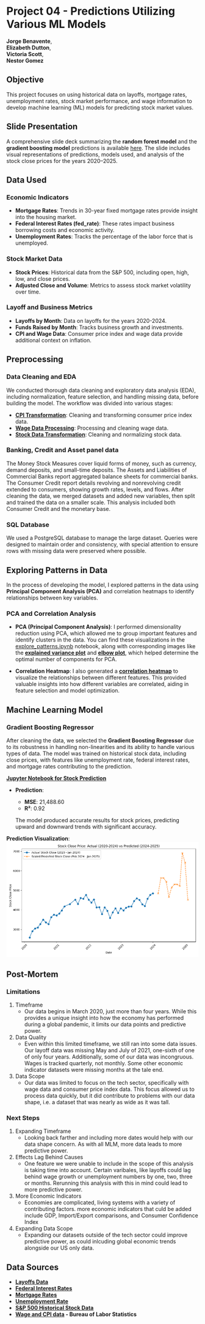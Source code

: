 # Project 04 - Predictions Utilizing Various ML Models

**Jorge Benavente**,  
**Elizabeth Dutton**,  
**Victoria Scott**,  
**Nestor Gomez**

## Objective
This project focuses on using historical data on layoffs, mortgage rates, unemployment rates, stock market performance, and wage information to develop machine learning (ML) models for predicting stock market values.

## Slide Presentation
A comprehensive slide deck summarizing the **random forest model** and the **gradient boosting model** predictions is available [here](https://docs.google.com/presentation/d/1At24Lp1zJ_oxY6aGrxhRjLDrNptB0pVD3oqKOQS3ris/edit#slide=id.g2ffbaa39248_1_0). The slide includes visual representations of predictions, models used, and analysis of the stock close prices for the years 2020–2025.

## Data Used
### Economic Indicators
- **Mortgage Rates**: Trends in 30-year fixed mortgage rates provide insight into the housing market.
- **Federal Interest Rates (fed_rate)**: These rates impact business borrowing costs and economic activity.
- **Unemployment Rates**: Tracks the percentage of the labor force that is unemployed.

### Stock Market Data
- **Stock Prices**: Historical data from the S&P 500, including open, high, low, and close prices.
- **Adjusted Close and Volume**: Metrics to assess stock market volatility over time.

### Layoff and Business Metrics
- **Layoffs by Month**: Data on layoffs for the years 2020-2024.
- **Funds Raised by Month**: Tracks business growth and investments.
- **CPI and Wage Data**: Consumer price index and wage data provide additional context on inflation.

## Preprocessing
### Data Cleaning and EDA
We conducted thorough data cleaning and exploratory data analysis (EDA), including normalization, feature selection, and handling missing data, before building the model. The workflow was divided into various stages:

- **[CPI Transformation](patterns_predictions/CPI_transform.ipynb)**: Cleaning and transforming consumer price index data.
- **[Wage Data Processing](patterns_predictions/wages_tech.ipynb)**: Processing and cleaning wage data.
- **[Stock Data Transformation](patterns_predictions/stock_cleaning.ipynb)**: Cleaning and normalizing stock data.
 
### Banking, Credit and Asset panel data
The Money Stock Measures cover liquid forms of money, such as currency, demand deposits, and small-time deposits. The Assets and Liabilities of Commercial Banks report aggregated balance sheets for commercial banks. The Consumer Credit report details revolving and nonrevolving credit extended to consumers, showing growth rates, levels, and flows. After cleaning the data, we merged datasets and added new variables, then split and trained the data on a smaller scale. This analysis included both Consumer Credit and the monetary base.

### SQL Database
We used a PostgreSQL database to manage the large dataset. Queries were designed to maintain order and consistency, with special attention to ensure rows with missing data were preserved where possible.

## Exploring Patterns in Data
In the process of developing the model, I explored patterns in the data using **Principal Component Analysis (PCA)** and correlation heatmaps to identify relationships between key variables.

### PCA and Correlation Analysis
- **PCA (Principal Component Analysis)**: I performed dimensionality reduction using PCA, which allowed me to group important features and identify clusters in the data. You can find these visualizations in the [explore_patterns.ipynb](patterns_predictions/explore_patterns.ipynb) notebook, along with corresponding images like the **[explained variance plot](patterns_predictions/exploratory_data_pca/explained_variance_plot.png)** and **[elbow plot](patterns_predictions/exploratory_data_pca/elbow_plot.png)**, which helped determine the optimal number of components for PCA.

- **Correlation Heatmap**: I also generated a **[correlation heatmap](patterns_predictions/exploratory_data_pca/correlation_heatmap.png)** to visualize the relationships between different features. This provided valuable insights into how different variables are correlated, aiding in feature selection and model optimization.


## Machine Learning Model
### Gradient Boosting Regressor
After cleaning the data, we selected the **Gradient Boosting Regressor** due to its robustness in handling non-linearities and its ability to handle various types of data. The model was trained on historical stock data, including close prices, with features like unemployment rate, federal interest rates, and mortgage rates contributing to the prediction.

**[Jupyter Notebook for Stock Prediction](patterns_predictions/Predict_Stock_Prices.ipynb)**

- **Prediction**:
  - **MSE**: 21,488.60
  - **R²**: 0.92
  
  The model produced accurate results for stock prices, predicting upward and downward trends with significant accuracy.

**Prediction Visualization**:  
![Stock Close Price Predictions](patterns_predictions/prediction_images/stock_close_actual_vs_predicted.png)

## Post-Mortem
### Limitations
1. Timeframe
    - Our data begins in March 2020, just more than four years. While this provides a unique insight into how the economy has performed during a global pandemic, it limits our data points and predictive power. 
2. Data Quality
    - Even within this limited timeframe, we still ran into some data issues. Our layoff data was missing May and July of 2021, one-sixth of one of only four years. Additionally, some of our data was incongruous. Wages is tracked quarterly, not monthly. Some other economic indicator datasets were missing months at the tale end.
3. Data Scope
    - Our data was limited to focus on the tech sector, specifically with wage data and consumer price index data. This focus allowed us to process data quickly, but it did contribute to problems with our data shape, i.e. a dataset that was nearly as wide as it was tall. 

### Next Steps
1. Expanding Timeframe
    - Looking back farther and including more dates would help with our data shape concern. As with all MLM, more data leads to more predictive power.
2. Effects Lag Behind Causes
    - One feature we were unable to include in the scope of this analysis is taking time into account. Certain varibales, like layoffs could lag behind wage growth or unemployment numbers by one, two, three or months. Rerunning this analysis with this in mind could lead to more predictive power.
3. More Economic Indicators
    - Economies are complicated, living systems with a variety of contributing factors. more economic indicators that culd be added include GDP, Import/Export comparisons, and Consumer Confidence Index
4. Expanding Data Scope
    - Expanding our datasets outside of the tech sector could improve predictive power, as could inlcuding global economic trends alongside our US only data.


## Data Sources
- **[Layoffs Data](https://www.kaggle.com/datasets/theakhilb/layoffs-data-2022/data)**
- **[Federal Interest Rates](https://fred.stlouisfed.org/series/FEDFUNDS)**
- **[Mortgage Rates](https://fred.stlouisfed.org/series/MORTGAGE30US)**
- **[Unemployment Rate](https://fred.stlouisfed.org/series/UNRATE)**
- **[S&P 500 Historical Stock Data](https://finance.yahoo.com/quote/%5EGSPC/history/?guccounter=1)**
- **[Wage and CPI data](https://www.bls.gov/) - Bureau of Labor Statistics**
